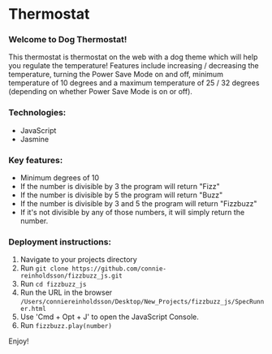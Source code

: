 # Thermostat

### Welcome to Dog Thermostat!

This thermostat is thermostat on the web with a dog theme which will help you regulate the temperature! Features include increasing / decreasing the temperature, turning the Power Save Mode on and off, minimum temperature of 10 degrees and a maximum temperature of 25 / 32 degrees (depending on whether Power Save Mode is on or off).

### Technologies:
- JavaScript
- Jasmine

### Key features:
- Minimum degrees of 10
- If the number is divisible by 3 the program will return "Fizz"
- If the number is divisible by 5 the program will return "Buzz"
- If the number is divisible by 3 and 5 the program will return "Fizzbuzz"
- If it's not divisible by any of those numbers, it will simply return the number.

### Deployment instructions:
1. Navigate to your projects directory
2. Run ```git clone https://github.com/connie-reinholdsson/fizzbuzz_js.git```
3. Run ```cd fizzbuzz_js```
4. Run the URL in the browser ```/Users/conniereinholdsson/Desktop/New_Projects/fizzbuzz_js/SpecRunner.html```
5. Use 'Cmd + Opt + J' to open the JavaScript Console.
6. Run ```fizzbuzz.play(number)```

Enjoy!
